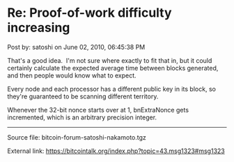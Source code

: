# Re: Proof-of-work difficulty increasing

Post by: satoshi on June 02, 2010, 06:45:38 PM

That's a good idea. &nbsp;I'm not sure where exactly to fit that in, but it could certainly calculate the expected average time between blocks generated, and then people would know what to expect.

Every node and each processor has a different public key in its block, so they're guaranteed to be scanning different territory.

Whenever the 32-bit nonce starts over at 1, bnExtraNonce gets incremented, which is an arbitrary precision integer.

---

Source file: bitcoin-forum-satoshi-nakamoto.tgz

External link: https://bitcointalk.org/index.php?topic=43.msg1323#msg1323
